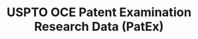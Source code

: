 ---
bigquery: https://console.cloud.google.com/bigquery?p=patents-public-data&d=uspto_oce_pair&page=dataset
citation: 'Graham, S. Marco, A., and Miller, A. (2015). “The USPTO Patent Examination
  Research Dataset: A Window on the Process of Patent Examination.”'
contributors: Graham, S. Marco, A., Miller, A.
cost: None
description: The latest version of PatEx (referred to below as the 2020 release) contains
  detailed information on nearly 11.9 million publicly-viewable provisional and non-provisional
  patent applications to the USPTO and over 4.6 million Patent Cooperation Treaty
  (PCT) applications. It is based on data that OCE downloaded from the Patent Examination
  Data System (PEDS) in April, 2021. The PEDS data are sourced from Public PAIR. The
  first time that OCE used PEDS as the basis of PatEx was for the 2019 release. We
  took the PEDS data and organized it into the familiar PatEx data files, which are
  based on the organization of the Public PAIR portal. The data files include information
  on each application’s characteristics, prosecution history, continuation history,
  claims of foreign priority, patent term adjustment history, publication history,
  and correspondence address information.
documentation: 'For the 2019 and later releases, new technical documentation is available
  https://www.uspto.gov/sites/default/files/documents/PatEx-2019-Technical-Doc.pdf


  A document describing the 2014-2017 data sets is available and can be cited as:
  Graham, Stuart J.H. and Marco, Alan C. and Miller, Richard, The USPTO Patent Examination
  Research Dataset: A Window on the Process of Patent Examination (November 30, 2015).
  Available at SSRN: https://ssrn.com/abstract=2702637.'
last_edit: Mon, 04 Apr 2022 19:06:22 GMT
location: https://www.uspto.gov/ip-policy/economic-research/research-datasets/patent-examination-research-dataset-public-pair
maintained_by: EconomicsData@uspto.gov
related_publications: https://ssrn.com/abstract=29956744, https://ssrn.com/abstract=2702637
schema_fields: '[''invention_subject_matter'', ''confirm_number'', ''correspondence_postal_code'',
  ''examiner_name_last'', ''application_type'', ''foreign_parent_id'', ''examiner_id'',
  ''inventor_name_last'', ''event_description'', ''atty_docket_number'', ''wipo_pub_number'',
  ''status_description'', ''examiner_art_unit'', ''invention_title'', ''continuation_type'',
  ''status_code'', ''file_location'', ''correspondence_name_line_1'', ''parent_country_code'',
  ''inventor_country_code'', ''uspc_class'', ''recorded_date'', ''correspondence_street_line_2'',
  ''inventor_address_type'', ''child_application_number'', ''correspondence_name_line_2'',
  ''filing_date'', ''customer_number'', ''uspc_subclass'', ''patent_number'', ''small_entity_indicator'',
  ''parent_application_number'', ''inventor_name_first'', ''correspondence_street_line_1'',
  ''correspondence_city'', ''event_code'', ''foreign_parent_date'', ''sequence_number'',
  ''patent_issue_date'', ''earliest_pgpub_number'', ''file_location_date'', ''inventor_country_name'',
  ''wipo_pub_date'', ''correspondence_country_name'', ''examiner_name_first'', ''child_filing_date'',
  ''inventor_rank'', ''parent_filing_date'', ''correspondence_region_name'', ''earliest_pgpub_date'',
  ''correspondence_country_code'', ''examiner_name_middle'', ''parent_country'', ''appl_status_code'',
  ''appl_status_date'', ''disposal_type'', ''correspondence_region_code'', ''application_number_pair'',
  ''abandon_date'', ''inventor_region_code'', ''aia_first_to_file'', ''application_number'',
  ''inventor_name_middle'']'
shortname: patex
tags:
- patents
- legal
- history
terms_of_use: 'USPTO’s online databases are not designed or intended to be a source
  for bulk downloads of USPTO data when accessed through the website’s interfaces.
  Individuals, companies, IP addresses, or blocks of IP addresses who, in effect,
  deny or decrease service by generating unusually high numbers of database accesses
  (searches, pages, or hits), whether generated manually or in an automated fashion,
  may be denied access to USPTO servers without notice.


  Bulk data products may be separately obtained from the USPTO, either for free or
  at the cost of dissemination. For details, see information on Electronic Bulk Data
  Products: https://www.uspto.gov/learning-and-resources/electronic-bulk-data-products'
title: USPTO OCE Patent Examination Research Data (PatEx)
uuid: 4342caa7-23af-420c-b2f6-6088f133df6a
---